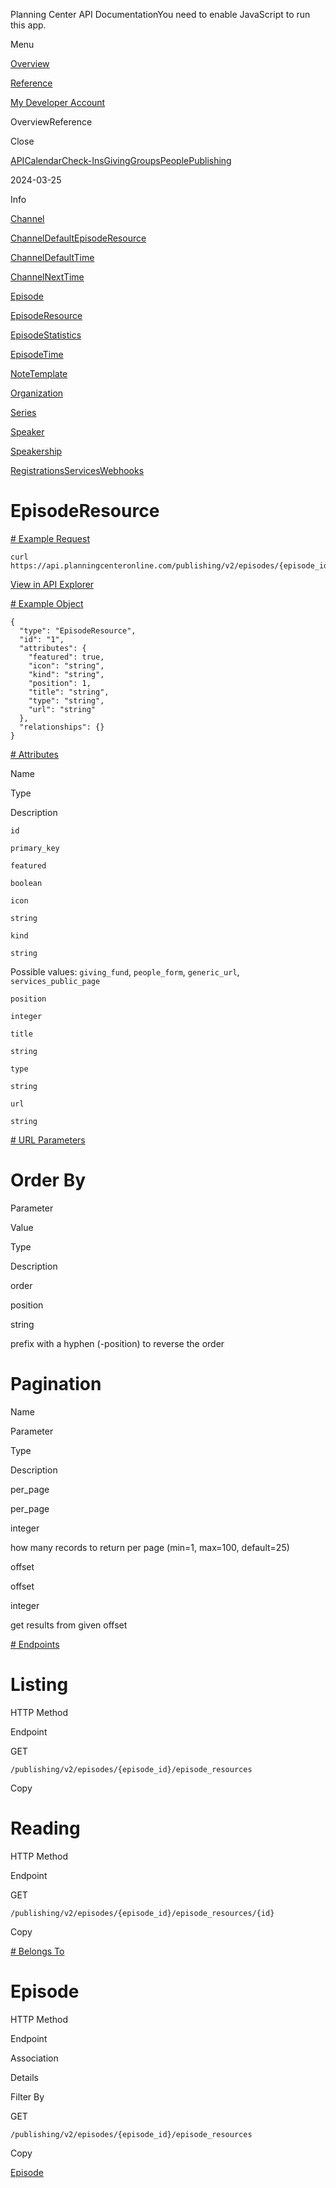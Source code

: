 Planning Center API DocumentationYou need to enable JavaScript to run this app.

Menu

[Overview](#/overview/)

[Reference](episode_resource.md)

[My Developer Account](https://api.planningcenteronline.com/oauth/applications)

OverviewReference

Close

[API](#/apps/api)[Calendar](#/apps/calendar)[Check-Ins](#/apps/check-ins)[Giving](#/apps/giving)[Groups](#/apps/groups)[People](#/apps/people)[Publishing](#/apps/publishing)

2024-03-25

Info

[Channel](channel.md)

[ChannelDefaultEpisodeResource](channel_default_episode_resource.md)

[ChannelDefaultTime](channel_default_time.md)

[ChannelNextTime](channel_next_time.md)

[Episode](episode.md)

[EpisodeResource](episode_resource.md)

[EpisodeStatistics](episode_statistics.md)

[EpisodeTime](episode_time.md)

[NoteTemplate](note_template.md)

[Organization](organization.md)

[Series](series.md)

[Speaker](speaker.md)

[Speakership](speakership.md)

[Registrations](#/apps/registrations)[Services](#/apps/services)[Webhooks](#/apps/webhooks)

# EpisodeResource

[# Example Request](#/apps/publishing/2024-03-25/vertices/episode_resource#example-request)

```
curl https://api.planningcenteronline.com/publishing/v2/episodes/{episode_id}/episode_resources
```

[View in API Explorer](https://api.planningcenteronline.com/explorer/publishing/v2/episodes/{episode_id}/episode_resources)

[# Example Object](#/apps/publishing/2024-03-25/vertices/episode_resource#example-object)

```
{
  "type": "EpisodeResource",
  "id": "1",
  "attributes": {
    "featured": true,
    "icon": "string",
    "kind": "string",
    "position": 1,
    "title": "string",
    "type": "string",
    "url": "string"
  },
  "relationships": {}
}
```

[# Attributes](#/apps/publishing/2024-03-25/vertices/episode_resource#attributes)

Name

Type

Description

`id`

`primary_key`

`featured`

`boolean`

`icon`

`string`

`kind`

`string`

Possible values: `giving_fund`, `people_form`, `generic_url`, `services_public_page`

`position`

`integer`

`title`

`string`

`type`

`string`

`url`

`string`

[# URL Parameters](#/apps/publishing/2024-03-25/vertices/episode_resource#url-parameters)

# Order By

Parameter

Value

Type

Description

order

position

string

prefix with a hyphen (-position) to reverse the order

# Pagination

Name

Parameter

Type

Description

per\_page

per\_page

integer

how many records to return per page (min=1, max=100, default=25)

offset

offset

integer

get results from given offset

[# Endpoints](#/apps/publishing/2024-03-25/vertices/episode_resource#endpoints)

# Listing

HTTP Method

Endpoint

GET

`/publishing/v2/episodes/{episode_id}/episode_resources`

Copy

# Reading

HTTP Method

Endpoint

GET

`/publishing/v2/episodes/{episode_id}/episode_resources/{id}`

Copy

[# Belongs To](#/apps/publishing/2024-03-25/vertices/episode_resource#belongs-to)

# Episode

HTTP Method

Endpoint

Association

Details

Filter By

GET

`/publishing/v2/episodes/{episode_id}/episode_resources`

Copy

[Episode](episode.md)
